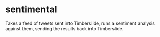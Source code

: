 # sentimental

Takes a feed of tweets sent into Timberslide, runs a sentiment analysis
against them, sending the results back into Timberslide.
